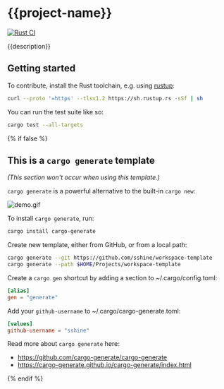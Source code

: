 # {{project-name}}

[![Rust CI](https://github.com/{{github-username}}/{{project-name}}/actions/workflows/main.yml/badge.svg)](https://github.com/{{github-username}}/{{project-name}}/actions)

{{description}}

## Getting started

To contribute, install the Rust toolchain, e.g. using [rustup][rustup]:

```sh
curl --proto '=https' --tlsv1.2 https://sh.rustup.rs -sSf | sh
```

[rustup]: https://rustup.rs/

You can run the test suite like so:

```sh
cargo test --all-targets
```

{% if false %}

## This is a `cargo generate` template

*(This section won't occur when using this template.)*

`cargo generate` is a powerful alternative to the built-in `cargo new`:

![demo.gif](https://github.com/cargo-generate/cargo-generate/raw/main/demo.gif)

To install `cargo generate`, run:

```sh
cargo install cargo-generate
```

Create new template, either from GitHub, or from a local path:

```sh
cargo generate --git https://github.com/sshine/workspace-template
cargo generate --path $HOME/Projects/workspace-template
```

Create a `cargo gen` shortcut by adding a section to ~/.cargo/config.toml:

```toml
[alias]
gen = "generate"
```

Add your `github-username` to ~/.cargo/cargo-generate.toml:

```toml
[values]
github-username = "sshine"
```

Read more about `cargo generate` here:

- https://github.com/cargo-generate/cargo-generate
- https://cargo-generate.github.io/cargo-generate/index.html

{% endif %}
